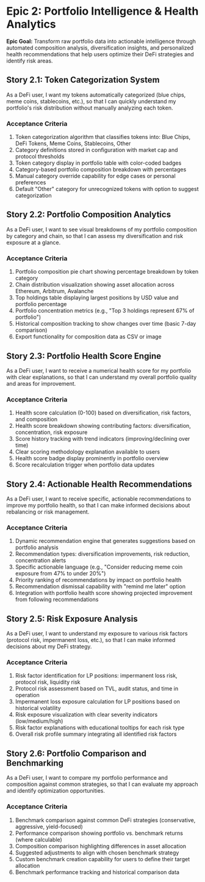 # Epic 2: Portfolio Intelligence & Health Analytics

**Epic Goal:** Transform raw portfolio data into actionable intelligence through automated composition analysis, diversification insights, and personalized health recommendations that help users optimize their DeFi strategies and identify risk areas.

## Story 2.1: Token Categorization System
As a DeFi user,
I want my tokens automatically categorized (blue chips, meme coins, stablecoins, etc.),
so that I can quickly understand my portfolio's risk distribution without manually analyzing each token.

### Acceptance Criteria
1. Token categorization algorithm that classifies tokens into: Blue Chips, DeFi Tokens, Meme Coins, Stablecoins, Other
2. Category definitions stored in configuration with market cap and protocol thresholds
3. Token category display in portfolio table with color-coded badges
4. Category-based portfolio composition breakdown with percentages
5. Manual category override capability for edge cases or personal preferences
6. Default "Other" category for unrecognized tokens with option to suggest categorization

## Story 2.2: Portfolio Composition Analytics
As a DeFi user,
I want to see visual breakdowns of my portfolio composition by category and chain,
so that I can assess my diversification and risk exposure at a glance.

### Acceptance Criteria
1. Portfolio composition pie chart showing percentage breakdown by token category
2. Chain distribution visualization showing asset allocation across Ethereum, Arbitrum, Avalanche
3. Top holdings table displaying largest positions by USD value and portfolio percentage
4. Portfolio concentration metrics (e.g., "Top 3 holdings represent 67% of portfolio")
5. Historical composition tracking to show changes over time (basic 7-day comparison)
6. Export functionality for composition data as CSV or image

## Story 2.3: Portfolio Health Score Engine
As a DeFi user,
I want to receive a numerical health score for my portfolio with clear explanations,
so that I can understand my overall portfolio quality and areas for improvement.

### Acceptance Criteria
1. Health score calculation (0-100) based on diversification, risk factors, and composition
2. Health score breakdown showing contributing factors: diversification, concentration, risk exposure
3. Score history tracking with trend indicators (improving/declining over time)
4. Clear scoring methodology explanation available to users
5. Health score badge display prominently in portfolio overview
6. Score recalculation trigger when portfolio data updates

## Story 2.4: Actionable Health Recommendations
As a DeFi user,
I want to receive specific, actionable recommendations to improve my portfolio health,
so that I can make informed decisions about rebalancing or risk management.

### Acceptance Criteria
1. Dynamic recommendation engine that generates suggestions based on portfolio analysis
2. Recommendation types: diversification improvements, risk reduction, concentration alerts
3. Specific actionable language (e.g., "Consider reducing meme coin exposure from 47% to under 20%")
4. Priority ranking of recommendations by impact on portfolio health
5. Recommendation dismissal capability with "remind me later" option
6. Integration with portfolio health score showing projected improvement from following recommendations

## Story 2.5: Risk Exposure Analysis
As a DeFi user,
I want to understand my exposure to various risk factors (protocol risk, impermanent loss, etc.),
so that I can make informed decisions about my DeFi strategy.

### Acceptance Criteria
1. Risk factor identification for LP positions: impermanent loss risk, protocol risk, liquidity risk
2. Protocol risk assessment based on TVL, audit status, and time in operation
3. Impermanent loss exposure calculation for LP positions based on historical volatility
4. Risk exposure visualization with clear severity indicators (low/medium/high)
5. Risk factor explanations with educational tooltips for each risk type
6. Overall risk profile summary integrating all identified risk factors

## Story 2.6: Portfolio Comparison and Benchmarking
As a DeFi user,
I want to compare my portfolio performance and composition against common strategies,
so that I can evaluate my approach and identify optimization opportunities.

### Acceptance Criteria
1. Benchmark comparison against common DeFi strategies (conservative, aggressive, yield-focused)
2. Performance comparison showing portfolio vs. benchmark returns (where calculable)
3. Composition comparison highlighting differences in asset allocation
4. Suggested adjustments to align with chosen benchmark strategy
5. Custom benchmark creation capability for users to define their target allocation
6. Benchmark performance tracking and historical comparison data

